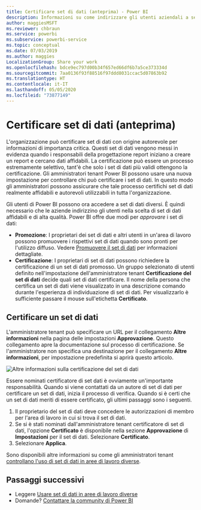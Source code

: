 ```yaml
---
title: Certificare set di dati (anteprima) - Power BI
description: Informazioni su come indirizzare gli utenti aziendali a set di dati affidabili e di alta qualità.
author: maggiesMSFT
ms.reviewer: chbraun
ms.service: powerbi
ms.subservice: powerbi-service
ms.topic: conceptual
ms.date: 07/03/2019
ms.author: maggies
LocalizationGroup: Share your work
ms.openlocfilehash: bdce9ec797d00b34f657ed66df6b7a5ce373334d
ms.sourcegitcommit: 7aa0136f93f88516f97ddd8031ccac5d07863b92
ms.translationtype: HT
ms.contentlocale: it-IT
ms.lasthandoff: 05/05/2020
ms.locfileid: "73877149"
---
```

# <a name="certify-datasets-preview"></a>Certificare set di dati (anteprima)

L'organizzazione può certificare set di dati con origine autorevole per informazioni di importanza critica. Questi set di dati vengono messi in evidenza quando i responsabili della progettazione report iniziano a creare un report e cercano dati affidabili. La certificazione può essere un processo estremamente selettivo, tant'è che solo i set di dati più validi ottengono la certificazione. Gli amministratori tenant Power BI possono usare una nuova impostazione per controllare chi può certificare i set di dati. In questo modo gli amministratori possono assicurare che tale processo certifichi set di dati realmente affidabili e autorevoli utilizzabili in tutta l'organizzazione.

Gli utenti di Power BI possono ora accedere a set di dati diversi. È quindi necessario che le aziende indirizzino gli utenti nella scelta di set di dati affidabili e di alta qualità. Power BI offre due modi per *approvare* i set di dati:

- **Promozione**: I proprietari dei set di dati e altri utenti in un'area di lavoro possono promuovere i rispettivi set di dati quando sono pronti per l'utilizzo diffuso. Vedere [Promuovere il set di dati](service-datasets-promote.md) per informazioni dettagliate. 
- **Certificazione**: I proprietari di set di dati possono richiedere la certificazione di un set di dati promosso. Un gruppo selezionato di utenti definito nell'impostazione dell'amministratore tenant **Certificazione del set di dati** decide quali set di dati certificare. Il nome della persona che certifica un set di dati viene visualizzato in una descrizione comando durante l'esperienza di individuazione di set di dati. Per visualizzarlo è sufficiente passare il mouse sull'etichetta **Certificato**.

## <a name="certify-a-dataset"></a>Certificare un set di dati

L'amministratore tenant può specificare un URL per il collegamento **Altre informazioni** nella pagina delle impostazioni **Approvazione**.  Questo collegamento apre la documentazione sul processo di certificazione. Se l'amministratore non specifica una destinazione per il collegamento **Altre informazioni**, per impostazione predefinita si aprirà questo articolo.

![Altre informazioni sulla certificazione del set di dati](media/service-datasets-certify-promote/power-bi-dataset-learn-more-certification.png)

Essere nominati certificatore di set dati è ovviamente un'importante responsabilità. Quando si viene contattati da un autore di set di dati per certificare un set di dati, inizia il processo di verifica. Quando si è certi che un set di dati meriti di essere certificato, gli ultimi passaggi sono i seguenti.

1. Il proprietario del set di dati deve concedere le autorizzazioni di membro per l'area di lavoro in cui si trova il set di dati.
1. Se si è stati nominati dall'amministratore tenant certificatore di set di dati, l'opzione **Certificato** è disponibile nella sezione **Approvazione** di **Impostazioni** per il set di dati. Selezionare **Certificato**.
1. Selezionare **Applica**.

Sono disponibili altre informazioni su come gli amministratori tenant [controllano l'uso di set di dati in aree di lavoro diverse](service-datasets-admin-across-workspaces.md).

## <a name="next-steps"></a>Passaggi successivi

* Leggere [Usare set di dati in aree di lavoro diverse](service-datasets-across-workspaces.md)
* Domande? [Contattare la community di Power BI](https://community.powerbi.com/)
